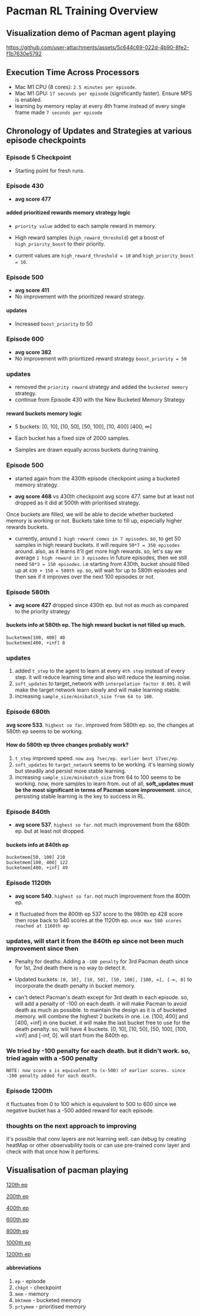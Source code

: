 # Pacman RL Training Overview

## Visualization demo of Pacman agent playing

https://github.com/user-attachments/assets/5c644c69-022d-4b90-8fe2-f1b7630e5792

## Execution Time Across Processors
- Mac M1 CPU (8 cores): `2.5 minutes per episode`.
- Mac M1 GPU: `17 seconds per episode` (significantly faster). Ensure MPS is enabled.
- learning by memory replay at every 4th frame instead of every single frame made `7 seconds per episode`

## Chronology of Updates and Strategies at various episode checkpoints

### Episode 5 Checkpoint
- Starting point for fresh runs.

### Episode 430
- **avg score 477**

#### added prioritized rewards memory strategy logic
- `priority value` added to each sample reward in memory.

- High reward samples (`high_reward_threshold`) get a boost of `high_priority_boost` to their priority.

- current values are `high_reward_threshold = 10` and `high_priority_boost = 10`.

### Episode 500
- **avg score 411**
- No improvement with the prioritized reward strategy.

#### updates
- Increased `boost_priority` to 50

### Episode 600
- **avg score 382**
- No improvement with prioritized reward strategy `boost_priority = 50`

### updates
- removed the `priority reward` strategy and added the `bucketed memory` strategy.
- continue from Episode 430 with the New Bucketed Memory Strategy

#### reward buckets memory logic
- 5 buckets: [0, 10], [10, 50], [50, 100], [10, 400] [400, ∞]

- Each bucket has a fixed size of 2000 samples.

- Samples are drawn equally across buckets during training.

### Episode 500
- started again from the 430th episode checkpoint using a bucketed memory strategy.

- **avg score 468** vs 430th checkpoint avg score 477. same but at least not dropped as it did at 500th with prioritised strategy.

Once buckets are filled, we will be able to decide whether bucketed memory is working or not. Buckets take time to fill up, especially higher rewards buckets.

- currently, around `1 high reward comes in 7 episodes`. so, to get 50 samples in high reward buckets. it will require `50*7 = 350 episodes` around. also, as it learns it'll get more high rewards. so, let's say we average `1 high reward in 3 episodes` in future episodes, then we still need `50*3 = 150 episodes`. i.e starting from 430th, bucket should filled up at `430 + 150 = 580th ep`. so, will wait for up to 580th episodes and then see if it improves over the next 100 episodes or not.

### Episode 580th
- **avg score 427** dropped since 430th ep. but not as much as compared to the priority strategy
#### buckets info at 580th ep. The high reward bucket is not filled up much.
```bucketmem[50, 100] 60
bucketmem[100, 400] 40
bucketmem[400, +inf] 8
```

### updates
1. added `t_step` to the agent to learn at every `4th step` instead of every step. it will reduce learning time and also will reduce the learning noise.
2. `soft_updates` to target_network with `interpolation factor 0.001`. it will make the target network learn slowly and will make learning stable.
3. increasing `sample_size/minibatch_size from 64 to 100`.

### Episode 680th
**avg score 533**. `highest so far`. improved from 580th ep. so, the changes at 580th ep seems to be working.

#### How do 580th ep three changes probably work?
1. `t_step` improved speed. `now avg 7sec/ep. earlier best 17sec/ep`.
2. `soft_updates` to `target_network` seems to be working. it's learning slowly but steadily and persist more stable learning.
3. increasing `sample_size/minibatch_size` from 64 to 100 seems to be working. now, more samples to learn from.
out of all, **soft_updates must be the most significant in terms of Pacman score improvement**. since, persisting stable learning is the key to success in RL.

### Episode 840th
- **avg score 537**. `highest so far`. not much improvement from the 680th ep. but at least not dropped.

#### buckets info at 840th ep
```
bucketmem[50, 100] 210
bucketmem[100, 400] 122
bucketmem[400, +inf] 49
```
### Episode 1120th
- **avg score 540**. `highest so far`. not much improvement from the 800th ep.

- it fluctuated from the 800th ep 537 score to the 980th ep 428 score then rose back to 540 scores at the 1120th ep. `once max 580 scores reached at 1160th ep`

### updates, will start it from the 840th ep since not been much improvement since then
- Penalty for deaths: Adding a `-100 penalty` for 3rd Pacman death since for 1st, 2nd death there is no way to detect it.
- Updated buckets: `[0, 10], [10, 50], [50, 100], [100, ∞], [-∞, 0]` to incorporate the death penalty in bucket memory.

- can't detect Pacman's death except for 3rd death in each episode. so, will add a penalty of -100 on each death. it will make Pacman to avoid death as much as possible. to maintain the design as it is of bucketed memory. will combine the highest 2 buckets in one. i.e. [100, 400] and [400, +inf] in one bucket. it will make the last bucket free to use for the death penalty. so, will have 4 buckets. [0, 10], [10, 50], [50, 100], [100, +inf] and [-inf, 0]. will start from the 840th ep.

### We tried by -100 penalty for each death. but it didn't work. so, tried again with a -500 penalty

```NOTE: now score x is equivalent to (x-500) of earlier scores. since -100 penalty added for each death.```

### Episode 1200th
it fluctuates from 0 to 100 which is equivalent to 500 to 600 since we negative bucket has a -500 added reward for each episode.

### thoughts on the next approach to improving
it's possible that conv layers are not learning well. can debug by creating heatMap or other observability tools or can use pre-trained conv layer and check with that once how it performs.


## Visualisation of pacman playing
[120th ep](./src/ep%20120.mp4)

[200th ep](./src/ep%20200.mp4)

[400th ep](./src/ep%20400.mp4)

[600th ep](./src/ep%20600.mp4)

[800th ep](./src/ep%20800.mp4)

[1000th ep](./src/ep%201000%20bktmem%20pos%20reward%20only.mp4)

[1200th ep](./src/ep%201200%20nbktmem.mp4)


#### abbreviations
1. `ep` - episode
2. `chkpt` - checkpoint
3. `mem` - memory
4. `bktmem` - bucketed memory
5. `prtymem` - prioritised memory

